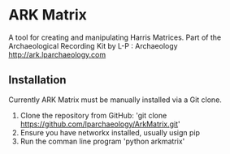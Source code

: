 # ARK Matrix

A tool for creating and manipulating Harris Matrices.
Part of the Archaeological Recording Kit by L-P : Archaeology
http://ark.lparchaeology.com

## Installation

Currently ARK Matrix must be manually installed via a Git clone.

1. Clone the repository from GitHub: 'git clone https://github.com/lparchaeology/ArkMatrix.git'
2. Ensure you have networkx installed, usually usign pip
3. Run the comman line program 'python arkmatrix'
